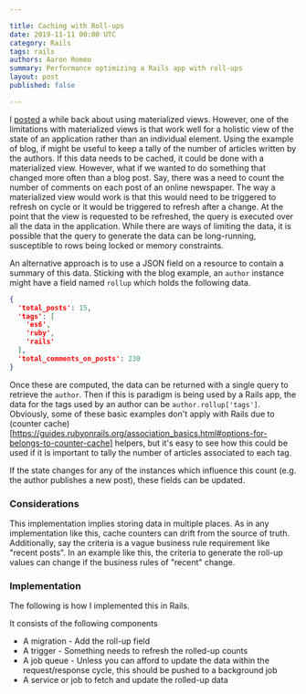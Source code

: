 ```yaml
---

title: Caching with Roll-ups
date: 2019-11-11 00:00 UTC
category: Rails
tags: rails
authors: Aaron Romeo
summary: Performance optimizing a Rails app with roll-ups
layout: post
published: false

---
```


I [posted](/2019/05/22/analysis-using-materialized-views-in-rails-and-postgresql) a while back about using materialized views. However, one of the limitations with materialized views is that work well for a holistic view of the state of an application rather than an individual element. Using the example of blog, if might be useful to keep a tally of the number of articles written by the authors. If this data needs to be cached, it could be done with a materialized view. However, what if we wanted to do something that changed more often than a blog post. Say, there was a need to count the number of comments on each post of an online newspaper. The way a materialized view would work is that this would need to be triggered to refresh on cycle or it would be triggered to refresh after a change. At the point that the view is requested to be refreshed, the query is executed over all the data in the application. While there are ways of limiting the data, it is possible that the query to generate the data can be long-running, susceptible to rows being locked or memory constraints.

An alternative approach is to use a JSON field on a resource to contain a summary of this data. Sticking with the blog example, an `author` instance might have a field named `rollup` which holds the following data.

```json
{
  'total_posts': 15,
  'tags': [
    'es6',
    'ruby',
    'rails'
  ],
  'total_comments_on_posts': 230
}
```

Once these are computed, the data can be returned with a single query to retrieve the `author`. Then if this is paradigm is being used by a Rails app, the data for the tags used by an author can be `author.rollup['tags']`. Obviously, some of these basic examples don't apply with Rails due to (counter cache)[https://guides.rubyonrails.org/association_basics.html#options-for-belongs-to-counter-cache] helpers, but it's easy to see how this could be used if it is important to tally the number of articles associated to each tag.

If the state changes for any of the instances which influence this count (e.g. the author publishes a new post), these fields can be updated.

### **Considerations**

This implementation implies storing data in multiple places. As in any implementation like this, cache counters can drift from the source of truth. Additionally, say the criteria is a vague business rule requirement like "recent posts". In an example like this, the criteria to generate the roll-up values can change if the business rules of "recent" change.

### **Implementation**

The following is how I implemented this in Rails.

It consists of the following components

* A migration - Add the roll-up field
* A trigger - Something needs to refresh the rolled-up counts
* A job queue - Unless you can afford to update the data within the request/response cycle, this should be pushed to a background job
* A service or job to fetch and update the rolled-up data



